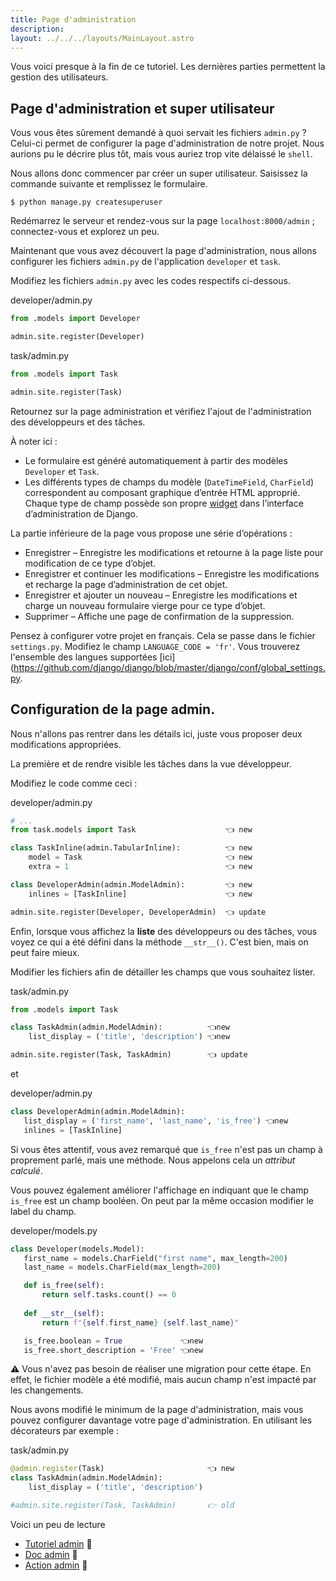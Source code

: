 ```yaml
---
title: Page d'administration
description: 
layout: ../../../layouts/MainLayout.astro
---
```


Vous voici presque à la fin de ce tutoriel. Les dernières parties permettent la gestion des utilisateurs.

## Page d'administration et super utilisateur

Vous vous êtes sûrement demandé à quoi servait les fichiers `admin.py` ? Celui-ci permet de configurer la page d'administration de notre projet. Nous aurions
pu le décrire plus tôt, mais vous auriez trop vite délaissé le `shell`.

Nous allons donc commencer par créer un super utilisateur. Saisissez la commande suivante et remplissez le formulaire.

```
$ python manage.py createsuperuser
```

Redémarrez le serveur et rendez-vous sur la page `localhost:8000/admin` ; connectez-vous et explorez un peu.

Maintenant que vous avez découvert la page d'administration, nous allons configurer les fichiers `admin.py` de l'application `developer` et `task`.

Modifiez les fichiers `admin.py` avec les codes respectifs ci-dessous.

<div class="path">developer/admin.py</div>

```python
from .models import Developer

admin.site.register(Developer)
```

<div class="path">task/admin.py</div>

```python
from .models import Task

admin.site.register(Task)
```

Retournez sur la page administration et vérifiez l'ajout de l'administration des développeurs et des tâches.

À noter ici :

* Le formulaire est généré automatiquement à partir des modèles `Developer` et `Task`.
* Les différents types de champs du modèle (`DateTimeField`, `CharField`) correspondent au composant graphique d’entrée HTML approprié. Chaque type de champ possède son propre [widget](https://docs.djangoproject.com/fr/4.1/ref/forms/widgets/) dans l’interface d’administration de Django.

La partie inférieure de la page vous propose une série d’opérations :

* Enregistrer – Enregistre les modifications et retourne à la page liste pour modification de ce type d’objet.
* Enregistrer et continuer les modifications – Enregistre les modifications et recharge la page d’administration de cet objet.
* Enregistrer et ajouter un nouveau – Enregistre les modifications et charge un nouveau formulaire vierge pour ce type d’objet.
* Supprimer – Affiche une page de confirmation de la suppression.

Pensez à configurer votre projet en français. Cela se passe dans le fichier `settings.py`. Modifiez le champ `LANGUAGE_CODE = 'fr'`. Vous trouverez l'ensemble des langues supportées [ici](https://github.com/django/django/blob/master/django/conf/global_settings.py.

## Configuration de la page admin.

Nous n'allons pas rentrer dans les détails ici, juste vous proposer deux modifications appropriées.

La première et de rendre visible les tâches dans la vue développeur.

Modifiez le code comme ceci :

<div class="path">developer/admin.py</div>

``` python
# ...
from task.models import Task                    👈 new

class TaskInline(admin.TabularInline):          👈 new
    model = Task                                👈 new
    extra = 1                                   👈 new

class DeveloperAdmin(admin.ModelAdmin):         👈 new
    inlines = [TaskInline]                      👈 new

admin.site.register(Developer, DeveloperAdmin)  👈 update
```

Enfin, lorsque vous affichez la **liste** des développeurs ou des tâches, vous voyez ce qui a été défini dans la méthode `__str__()`. C'est bien, mais on peut faire mieux.

Modifier les fichiers afin de détailler les champs que vous souhaitez lister.

<div class="path">task/admin.py</div>

```python
from .models import Task

class TaskAdmin(admin.ModelAdmin):          👈new
    list_display = ('title', 'description') 👈new

admin.site.register(Task, TaskAdmin)        👈 update
```

et 

<div class="path">developer/admin.py</div>

``` python
class DeveloperAdmin(admin.ModelAdmin):
   list_display = ('first_name', 'last_name', 'is_free') 👈new
   inlines = [TaskInline]
```

Si vous êtes attentif, vous avez remarqué que `is_free` n'est pas un champ à proprement parlé, mais une méthode. Nous appelons cela un _attribut calculé_.

Vous pouvez également améliorer l'affichage en indiquant que le champ `is_free` est un champ booléen. On peut par la même occasion modifier le label du champ.

<div class="path">developer/models.py</div>

```python
class Developer(models.Model):
   first_name = models.CharField("first name", max_length=200)
   last_name = models.CharField(max_length=200)

   def is_free(self):
       return self.tasks.count() == 0
   
   def __str__(self):
       return f"{self.first_name} {self.last_name}"

   is_free.boolean = True             👈new
   is_free.short_description = 'Free' 👈new
```

⚠️ Vous n'avez pas besoin de réaliser une migration pour cette étape. En effet, le fichier modèle a été modifié, mais aucun champ n'est impacté par les changements.

Nous avons modifié le minimum de la page d'administration, mais vous pouvez configurer davantage votre page d'administration. 
En utilisant les décorateurs par exemple : 

<div class="path">task/admin.py</div>

``` python
@admin.register(Task)                       👈 new
class TaskAdmin(admin.ModelAdmin):         
    list_display = ('title', 'description')

#admin.site.register(Task, TaskAdmin)       👉 old
```

Voici un peu de lecture
* [Tutoriel admin](https://docs.djangoproject.com/fr/3.1/intro/tutorial07/) 📖
* [Doc admin](https://docs.djangoproject.com/fr/3.1/ref/contrib/admin/) 📖
* [Action admin](https://docs.djangoproject.com/fr/3.0/ref/contrib/admin/actions/) 📖
